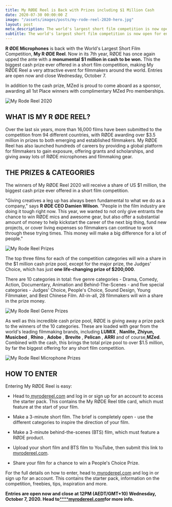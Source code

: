 ```yaml
---
title: My RØDE Reel is Back with Prizes including $1 Million Cash
date: 2020-07-30 00:00:00 Z
image: "/assets/images/posts/my-rode-reel-2020-hero.jpg"
layout: post
meta_description: The world's largest short film competition is now open for entries.
subtitle: The world's largest short film competition is now open for entries.
---
```


**R ØDE Microphones** is back with the World's Largest Short Film Competition, **My R ØDE Reel**. Now in its 7th year, RØDE has once again upped the ante with a **monumental** **$1 million in cash to be won.** This the biggest cash prize ever offered in a short film competition, making My RØDE Reel a very attractive event for filmmakers around the world. Entries are open now and close Wednesday, October 7.

In addition to the cash prize, MZed is proud to come aboard as a sponsor, awarding all 1st Place winners with complimentary MZed Pro memberships.

![My Rode Reel 2020](https://mzed-cdn1.sfo2.cdn.digitaloceanspaces.com/images/news/my-rode-reel-2020-announcement.jpg)

## **WHAT IS MY R ØDE REEL?**

Over the last six years, more than 16,000 films have been submitted to the competition from 94 different countries, with RØDE awarding over $3.5 million in prizes to both emerging and established filmmakers. My RØDE Reel has also launched hundreds of careers by providing a global platform for filmmakers to gain exposure, offering grants and scholarships, and giving away lots of RØDE microphones and filmmaking gear.

## **THE PRIZES & CATEGORIES**

The winners of My RØDE Reel 2020 will receive a share of US $1 million, the biggest cash prize ever offered in a short film competition.

"Giving creatives a leg up has always been fundamental to what we do as a company," says **R ØDE CEO Damien Wilson**. "People in the film industry are doing it tough right now. This year, we wanted to not only give entrants the chance to win RØDE mics and awesome gear, but also offer a substantial amount of money to help kickstart the career of the next big thing, fund new projects, or cover living expenses so filmmakers can continue to work through these trying times. This money will make a big difference for a lot of people."

![My Rode Reel Prizes](https://mzed-cdn1.sfo2.cdn.digitaloceanspaces.com/images/news/my-rode-reel-judges-prize.jpg)

The top three films for each of the competition categories will win a share in the $1 million cash prize pool, except for the major prize, the Judges' Choice, which has just **one life-changing prize of $200,000**.

There are 10 categories in total: five genre categories - Drama, Comedy, Action, Documentary, Animation and Behind-The-Scenes - and five special categories - Judges' Choice, People's Choice, Sound Design, Young Filmmaker, and Best Chinese Film. All-in-all, 28 filmmakers will win a share in the prize money.

![My Rode Reel Genre Prizes](https://mzed-cdn1.sfo2.cdn.digitaloceanspaces.com/images/news/my-rode-reel-special-prizes.jpg)

As well as this incredible cash prize pool, RØDE is giving away a prize pack to the winners of the 10 categories. These are loaded with gear from the world's leading filmmaking brands, including **LUMIX** , **Nanlite, Zhiyun,** **Musicbed** , **Rhino** , **Adobe** , **Brevite** , **Pelican** , **ARRI** and of course,**MZed**. Combined with the cash, this brings the total prize pool to over $1.5 million, by far the biggest offering for any short film competition.

![My Rode Reel Microphone Prizes](https://mzed-cdn1.sfo2.cdn.digitaloceanspaces.com/images/news/mrr-got-an-idea.jpg)

## **HOW TO ENTER**

Entering My RØDE Reel is easy:

  * Head to[ myrodereel.com](https://eblast.rode.com/t/r-l-jkdutujk-l-j/) and log in or sign up for an account to access the starter pack. This contains the My RØDE Reel title card, which must feature at the start of your film.

  * Make a 3-minute short film. The brief is completely open - use the different categories to inspire the direction of your film.

  * Make a 3-minute behind-the-scenes (BTS) film, which must feature a RØDE product.

  * Upload your short film and BTS film to YouTube, then submit this link to[ myrodereel.com](https://eblast.rode.com/t/r-l-jkdutujk-l-t/).

  * Share your film for a chance to win a People's Choice Prize.




For the full details on how to enter, head to[ myrodereel.com](https://eblast.rode.com/t/r-l-jkdutujk-l-d/) and log in or sign up for an account. This contains the starter pack, information on the competition, freebies, tips, inspiration and more.

**Entries are open now and close at 12PM (AEDT/GMT+10) Wednesday, October 7, 2020. Head to**[******myrodereel.com**](https://eblast.rode.com/t/r-l-jkdutujk-l-h/)**for more info.**
